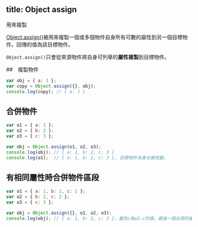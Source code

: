 title: Object assign
---

用來複製  

[Object.assign()](https://developer.mozilla.org/zh-TW/docs/Web/JavaScript/Reference/Global_Objects/Object/assign)被用來複製一個或多個物件自身所有可數的屬性到另一個目標物件。回傳的值為該目標物件。

`Object.assign()`只會從來源物件將自身可列舉的**屬性複製**到目標物件。  

##　複製物件

```js
var obj = { a: 1 };
var copy = Object.assign({}, obj);
console.log(copy); // { a: 1 }
```

##  合併物件

```js
var o1 = { a: 1 };
var o2 = { b: 2 };
var o3 = { c: 3 };

var obj = Object.assign(o1, o2, o3);
console.log(obj); // { a: 1, b: 2, c: 3 }
console.log(o1);  // { a: 1, b: 2, c: 3 }, 目標物件本身也被改變。
```

## 有相同屬性時合併物件區段

```js
var o1 = { a: 1, b: 1, c: 1 };
var o2 = { b: 2, c: 2 };
var o3 = { c: 3 };

var obj = Object.assign({}, o1, o2, o3);
console.log(obj); // { a: 1, b: 2, c: 3 }，屬性c為o3.c的值，最後一個出現的屬性c。
```